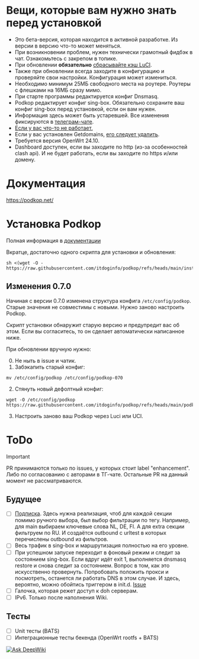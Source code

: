 # Вещи, которые вам нужно знать перед установкой

- Это бета-версия, которая находится в активной разработке. Из версии в версию что-то может меняться.
- При возникновении проблем, нужен технически грамотный фидбэк в чат. Ознакомьтесь с закрепом в топике.
- При обновлении **обязательно** [сбрасывайте кэш LuCI](https://podkop.net/docs/clear-browser-cache/).
- Также при обновлении всегда заходите в конфигурацию и проверяйте свои настройки. Конфигурация может измениться.
- Необходимо минимум 25МБ свободного места на роутере. Роутеры с флешками на 16МБ сразу мимо.
- При старте программы редактируется конфиг Dnsmasq.
- Podkop редактирует конфиг sing-box. Обязательно сохраните ваш конфиг sing-box перед установкой, если он вам нужен.
- Информация здесь может быть устаревшей. Все изменения фиксируются в [телеграм-чате](https://t.me/itdogchat/81758/420321).
- [Если у вас что-то не работает.](https://podkop.net/docs/diagnostics/)
- Если у вас установлен Getdomains, [его следует удалить](https://github.com/itdoginfo/domain-routing-openwrt?tab=readme-ov-file#%D1%81%D0%BA%D1%80%D0%B8%D0%BF%D1%82-%D0%B4%D0%BB%D1%8F-%D1%83%D0%B4%D0%B0%D0%BB%D0%B5%D0%BD%D0%B8%D1%8F).
- Требуется версия OpenWrt 24.10.
- Dashboard доступен, если вы заходите по http (из-за особенностей clash api). И не будет работать, если вы заходите по https и/или домену.

# Документация
https://podkop.net/

# Установка Podkop
Полная информация в [документации](https://podkop.net/docs/install/)

Вкратце, достаточно одного скрипта для установки и обновления:
```
sh <(wget -O - https://raw.githubusercontent.com/itdoginfo/podkop/refs/heads/main/install.sh)
```

## Изменения 0.7.0
Начиная с версии 0.7.0 изменена структура конфига `/etc/config/podkop`. Старые значения не совместимы с новыми. Нужно заново настроить Podkop.

Скрипт установки обнаружит старую версию и предупредит вас об этом. Если вы согласитесь, то он сделает автоматически написанное ниже.

При обновлении вручную нужно:

0. Не ныть в issue и чатик.
1. Забэкапить старый конфиг:
```
mv /etc/config/podkop /etc/config/podkop-070
```
2. Стянуть новый дефолтный конфиг:
```
wget -O /etc/config/podkop https://raw.githubusercontent.com/itdoginfo/podkop/refs/heads/main/podkop/files/etc/config/podkop
```
3. Настроить заново ваш Podkop через Luci или UCI.

# ToDo

> [!IMPORTANT]  
> PR принимаются только по issues, у которых стоит label "enhancement". Либо по согласованию с авторами в ТГ-чате. Остальные PR на данный момент не рассматриваются.

## Будущее
- [ ] [Подписка](https://github.com/itdoginfo/podkop/issues/118). Здесь нужна реализация, чтоб для каждой секции помимо ручного выбора, был выбор фильтрации по тегу. Например, для main выбираем ключевые слова NL, DE, FI. А для extra секции фильтруем по RU. И создаётся outbound c urltest в которых перечислены outbound из фильтров.
- [ ] Весь трафик в sing-box и маршрутизация полностью на его уровне.
- [ ] При успешном запуске переходит в фоновый режим и следит за состоянием sing-box. Если вдруг идёт exit 1, выполняется dnsmasq restore и снова следит за состоянием. Вопрос в том, как это искусственно провернуть. Попробовать положить прокси и посмотреть, останется ли работать DNS в этом случае. И здесь, вероятно, можно обойтись триггером в init.d. [Issue](https://github.com/itdoginfo/podkop/issues/111)
- [ ] Галочка, которая режет доступ к doh серверам.
- [ ] IPv6. Только после наполнения Wiki.

## Тесты
- [ ] Unit тесты (BATS)
- [ ] Интеграционные тесты бекенда (OpenWrt rootfs + BATS)

[![Ask DeepWiki](https://deepwiki.com/badge.svg)](https://deepwiki.com/itdoginfo/podkop)